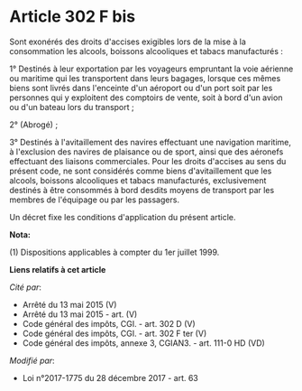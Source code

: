 # Article 302 F bis

Sont exonérés des droits d'accises exigibles lors de la mise à la consommation les alcools, boissons alcooliques et tabacs
manufacturés :

1° Destinés à leur exportation par les voyageurs empruntant la voie aérienne ou maritime qui les transportent dans leurs
bagages, lorsque ces mêmes biens sont livrés dans l'enceinte d'un aéroport ou d'un port soit par les personnes qui y
exploitent des comptoirs de vente, soit à bord d'un avion ou d'un bateau lors du transport ;

2° (Abrogé) ;

3° Destinés à l'avitaillement des navires effectuant une navigation maritime, à l'exclusion des navires de plaisance ou de
sport, ainsi que des aéronefs effectuant des liaisons commerciales. Pour les droits d'accises au sens du présent code, ne
sont considérés comme biens d'avitaillement que les alcools, boissons alcooliques et tabacs manufacturés, exclusivement
destinés à être consommés à bord desdits moyens de transport par les membres de l'équipage ou par les passagers.

Un décret fixe les conditions d'application du présent article.

**Nota:**

(1) Dispositions applicables à compter du 1er juillet 1999.

**Liens relatifs à cet article**

_Cité par_:

  - Arrêté du 13 mai 2015 (V)
  - Arrêté du 13 mai 2015 - art. (V)
  - Code général des impôts, CGI. - art. 302 D (V)
  - Code général des impôts, CGI. - art. 302 F ter (V)
  - Code général des impôts, annexe 3, CGIAN3. - art. 111-0 HD (VD)

_Modifié par_:

  - Loi n°2017-1775 du 28 décembre 2017 - art. 63
